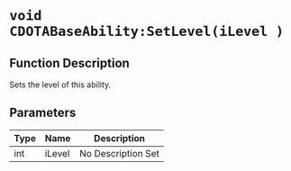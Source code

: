 # `void CDOTABaseAbility:SetLevel(iLevel )`
## Function Description
Sets the level of this ability.
## Parameters
Type|Name|Description
--|--|--
int|iLevel|No Description Set
